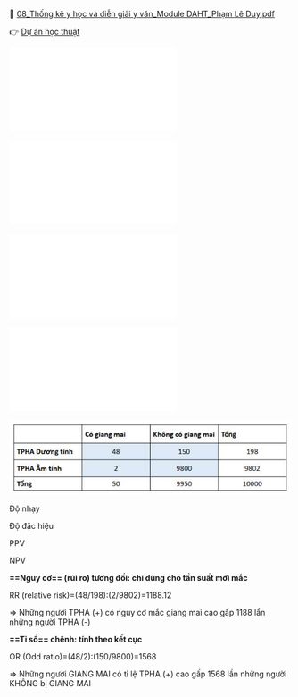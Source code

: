 
  
📄 [08_Thống kê y học và diễn giải y văn_Module DAHT_Phạm Lê Duy.pdf](file:///D:/OneDrive%20-%20UMP/TOT%20NGHIEP/200%20PDF_GUI%20SINH%20VIEN_thienqc/08_Th%E1%BB%91ng%20k%C3%AA%20y%20h%E1%BB%8Dc%20v%C3%A0%20di%E1%BB%85n%20gi%E1%BA%A3i%20y%20v%C4%83n_Module%20DAHT_Ph%E1%BA%A1m%20L%C3%AA%20Duy.pdf)
  
👉 [Dự án học thuật](./D%E1%BB%B1%20%C3%A1n%20h%E1%BB%8Dc%20thu%E1%BA%ADt.md)
  

  
![Đề TỐT NGHIỆP 2022 - 1 (hệ NGOẠI) - Câu 71](%C4%90%E1%BB%81%20T%E1%BB%90T%20NGHI%E1%BB%86P%202022%20-%201%20(h%E1%BB%87%20NGO%E1%BA%A0I)%20-%20C%C3%A2u%2071.md)
  
![Đề TỐT NGHIỆP 2022 - 2 (hệ NGOẠI) - Câu 71](%C4%90%E1%BB%81%20T%E1%BB%90T%20NGHI%E1%BB%86P%202022%20-%202%20(h%E1%BB%87%20NGO%E1%BA%A0I)%20-%20C%C3%A2u%2071.md)
  

  
![Đề TỐT NGHIỆP 2022 - 1 (hệ NGOẠI) - Câu 72](%C4%90%E1%BB%81%20T%E1%BB%90T%20NGHI%E1%BB%86P%202022%20-%201%20(h%E1%BB%87%20NGO%E1%BA%A0I)%20-%20C%C3%A2u%2072.md)
  
![Đề TỐT NGHIỆP 2022 - 2 (hệ NGOẠI) - Câu 72](%C4%90%E1%BB%81%20T%E1%BB%90T%20NGHI%E1%BB%86P%202022%20-%202%20(h%E1%BB%87%20NGO%E1%BA%A0I)%20-%20C%C3%A2u%2072.md)
  

  

  

  
![BM DAHT-1691546427664.jpeg](../../../200%20Files/image/image/BM%20DAHT-1691546427664.jpeg)
  
Độ nhạy
  
Độ đặc hiệu
  
PPV
  
NPV
  
**==Nguy cơ== (rủi ro) tương đối: chỉ dùng cho tần suất mới mắc**
  
RR (relative risk)=(48/198):(2/9802)=1188.12
  
=> Những người TPHA (+) có nguy cơ mắc giang mai cao gấp 1188 lần những người TPHA (-)
  
**==Tỉ số== chênh: tính theo kết cục**
  
OR (Odd ratio)=(48/2):(150/9800)=1568
  
=> Những người GIANG MAI có tỉ lệ TPHA (+) cao gấp 1568 lần những người KHÔNG bị GIANG MAI
  
